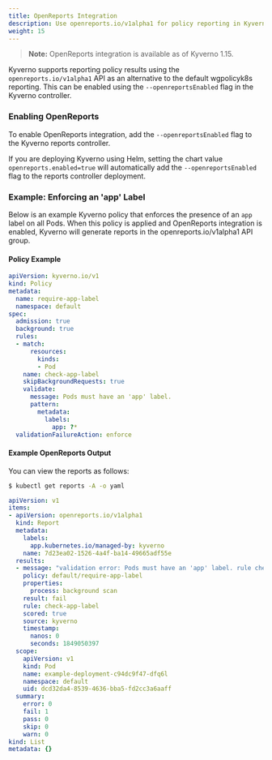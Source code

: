 ```yaml
---
title: OpenReports Integration 
description: Use openreports.io/v1alpha1 for policy reporting in Kyverno.
weight: 15
---
```


> **Note:** OpenReports integration is available as of Kyverno 1.15.

Kyverno supports reporting policy results using the `openreports.io/v1alpha1` API as an alternative to the default wgpolicyk8s reporting. This can be enabled using the `--openreportsEnabled` flag in the Kyverno controller.


### Enabling OpenReports

To enable OpenReports integration, add the `--openreportsEnabled` flag to the Kyverno reports controller.

If you are deploying Kyverno using Helm, setting the chart value `openreports.enabled=true` will automatically add the `--openreportsEnabled` flag to the reports controller deployment.

### Example: Enforcing an 'app' Label

Below is an example Kyverno policy that enforces the presence of an `app` label on all Pods. When this policy is applied and OpenReports integration is enabled, Kyverno will generate reports in the openreports.io/v1alpha1 API group.

#### Policy Example

```yaml
apiVersion: kyverno.io/v1
kind: Policy
metadata:
  name: require-app-label
  namespace: default
spec:
  admission: true
  background: true
  rules:
  - match:
      resources:
        kinds:
        - Pod
    name: check-app-label
    skipBackgroundRequests: true
    validate: 
      message: Pods must have an 'app' label.
      pattern:
        metadata:
          labels:
            app: ?*
  validationFailureAction: enforce
```

#### Example OpenReports Output

You can view the reports as follows:

```sh
$ kubectl get reports -A -o yaml
```

```yaml
apiVersion: v1
items:
- apiVersion: openreports.io/v1alpha1
  kind: Report
  metadata:
    labels:
      app.kubernetes.io/managed-by: kyverno
    name: 7d23ea02-1526-4a4f-ba14-49665adf55e
  results:
  - message: "validation error: Pods must have an 'app' label. rule check-app-label failed at path /metadata/labels/app/"
    policy: default/require-app-label
    properties:
      process: background scan
    result: fail
    rule: check-app-label
    scored: true
    source: kyverno
    timestamp:
      nanos: 0
      seconds: 1849050397
  scope:
    apiVersion: v1
    kind: Pod
    name: example-deployment-c94dc9f47-dfq6l
    namespace: default
    uid: dcd32da4-8539-4636-bba5-fd2cc3a6aaff
  summary:
    error: 0
    fail: 1
    pass: 0
    skip: 0
    warn: 0
kind: List
metadata: {}
```
